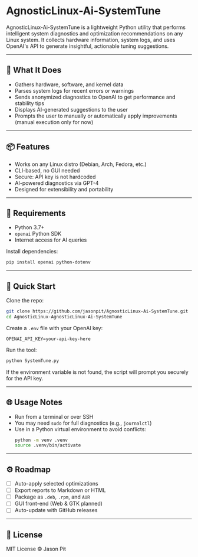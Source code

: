 # AgnosticLinux-Ai-SystemTune

AgnosticLinux-Ai-SystemTune is a lightweight Python utility that performs intelligent system diagnostics and optimization recommendations on any Linux system. It collects hardware information, system logs, and uses OpenAI's API to generate insightful, actionable tuning suggestions.

---

## 🧠 What It Does

- Gathers hardware, software, and kernel data
- Parses system logs for recent errors or warnings
- Sends anonymized diagnostics to OpenAI to get performance and stability tips
- Displays AI-generated suggestions to the user
- Prompts the user to manually or automatically apply improvements (manual execution only for now)

---

## 📦 Features

- Works on any Linux distro (Debian, Arch, Fedora, etc.)
- CLI-based, no GUI needed
- Secure: API key is not hardcoded
- AI-powered diagnostics via GPT-4
- Designed for extensibility and portability

---

## 🔧 Requirements

- Python 3.7+
- `openai` Python SDK
- Internet access for AI queries

Install dependencies:
```bash
pip install openai python-dotenv
```

---

## 🚀 Quick Start

Clone the repo:

```bash
git clone https://github.com/jasonpit/AgnosticLinux-Ai-SystemTune.git
cd AgnosticLinux-AgnosticLinux-Ai-SystemTune
```

Create a `.env` file with your OpenAI key:

```env
OPENAI_API_KEY=your-api-key-here
```

Run the tool:

```bash
python SystemTune.py
```

If the environment variable is not found, the script will prompt you securely for the API key.

---

## 🌐 Usage Notes

- Run from a terminal or over SSH
- You may need `sudo` for full diagnostics (e.g., `journalctl`)
- Use in a Python virtual environment to avoid conflicts:
  ```bash
  python -m venv .venv
  source .venv/bin/activate
  ```

---

## ⚙️ Roadmap

- [ ] Auto-apply selected optimizations
- [ ] Export reports to Markdown or HTML
- [ ] Package as `.deb`, `.rpm`, and `AUR`
- [ ] GUI front-end (Web & GTK planned)
- [ ] Auto-update with GitHub releases

---

## 📜 License

MIT License © Jason Pit
